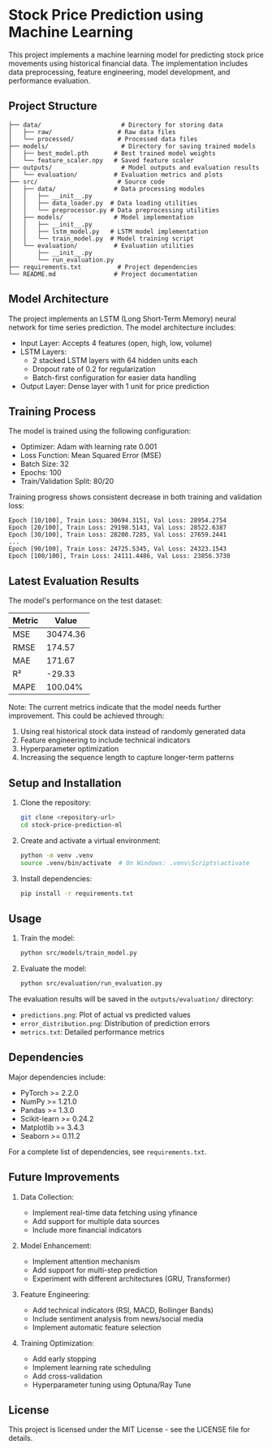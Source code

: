 # Stock Price Prediction using Machine Learning

This project implements a machine learning model for predicting stock price movements using historical financial data. The implementation includes data preprocessing, feature engineering, model development, and performance evaluation.

## Project Structure

```
├── data/                      # Directory for storing data
│   ├── raw/                  # Raw data files
│   └── processed/            # Processed data files
├── models/                    # Directory for saving trained models
│   ├── best_model.pth       # Best trained model weights
│   └── feature_scaler.npy   # Saved feature scaler
├── outputs/                   # Model outputs and evaluation results
│   └── evaluation/          # Evaluation metrics and plots
├── src/                      # Source code
│   ├── data/                # Data processing modules
│   │   ├── __init__.py
│   │   ├── data_loader.py  # Data loading utilities
│   │   └── preprocessor.py # Data preprocessing utilities
│   ├── models/              # Model implementation
│   │   ├── __init__.py
│   │   ├── lstm_model.py   # LSTM model implementation
│   │   └── train_model.py  # Model training script
│   └── evaluation/          # Evaluation utilities
│       ├── __init__.py
│       └── run_evaluation.py
├── requirements.txt          # Project dependencies
└── README.md                # Project documentation
```

## Model Architecture

The project implements an LSTM (Long Short-Term Memory) neural network for time series prediction. The model architecture includes:

- Input Layer: Accepts 4 features (open, high, low, volume)
- LSTM Layers:
  - 2 stacked LSTM layers with 64 hidden units each
  - Dropout rate of 0.2 for regularization
  - Batch-first configuration for easier data handling
- Output Layer: Dense layer with 1 unit for price prediction

## Training Process

The model is trained using the following configuration:
- Optimizer: Adam with learning rate 0.001
- Loss Function: Mean Squared Error (MSE)
- Batch Size: 32
- Epochs: 100
- Train/Validation Split: 80/20

Training progress shows consistent decrease in both training and validation loss:
```
Epoch [10/100], Train Loss: 30694.3151, Val Loss: 28954.2754
Epoch [20/100], Train Loss: 29198.5143, Val Loss: 28522.6387
Epoch [30/100], Train Loss: 28208.7285, Val Loss: 27659.2441
...
Epoch [90/100], Train Loss: 24725.5345, Val Loss: 24323.1543
Epoch [100/100], Train Loss: 24111.4486, Val Loss: 23856.3730
```

## Latest Evaluation Results

The model's performance on the test dataset:

| Metric | Value |
|--------|--------|
| MSE    | 30474.36 |
| RMSE   | 174.57 |
| MAE    | 171.67 |
| R²     | -29.33 |
| MAPE   | 100.04% |

Note: The current metrics indicate that the model needs further improvement. This could be achieved through:
1. Using real historical stock data instead of randomly generated data
2. Feature engineering to include technical indicators
3. Hyperparameter optimization
4. Increasing the sequence length to capture longer-term patterns

## Setup and Installation

1. Clone the repository:
   ```bash
   git clone <repository-url>
   cd stock-price-prediction-ml
   ```

2. Create and activate a virtual environment:
   ```bash
   python -m venv .venv
   source .venv/bin/activate  # On Windows: .venv\Scripts\activate
   ```

3. Install dependencies:
   ```bash
   pip install -r requirements.txt
   ```

## Usage

1. Train the model:
   ```bash
   python src/models/train_model.py
   ```

2. Evaluate the model:
   ```bash
   python src/evaluation/run_evaluation.py
   ```

The evaluation results will be saved in the `outputs/evaluation/` directory:
- `predictions.png`: Plot of actual vs predicted values
- `error_distribution.png`: Distribution of prediction errors
- `metrics.txt`: Detailed performance metrics

## Dependencies

Major dependencies include:
- PyTorch >= 2.2.0
- NumPy >= 1.21.0
- Pandas >= 1.3.0
- Scikit-learn >= 0.24.2
- Matplotlib >= 3.4.3
- Seaborn >= 0.11.2

For a complete list of dependencies, see `requirements.txt`.

## Future Improvements

1. Data Collection:
   - Implement real-time data fetching using yfinance
   - Add support for multiple data sources
   - Include more financial indicators

2. Model Enhancement:
   - Implement attention mechanism
   - Add support for multi-step prediction
   - Experiment with different architectures (GRU, Transformer)

3. Feature Engineering:
   - Add technical indicators (RSI, MACD, Bollinger Bands)
   - Include sentiment analysis from news/social media
   - Implement automatic feature selection

4. Training Optimization:
   - Add early stopping
   - Implement learning rate scheduling
   - Add cross-validation
   - Hyperparameter tuning using Optuna/Ray Tune

## License

This project is licensed under the MIT License - see the LICENSE file for details. 